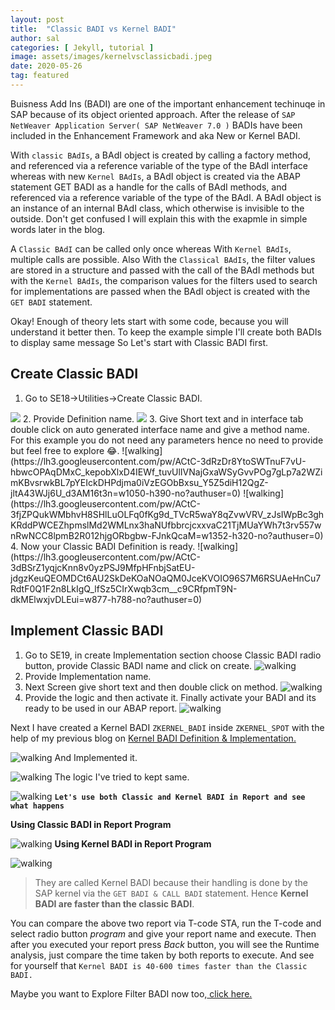 ```yaml
---
layout: post
title:  "Classic BADI vs Kernel BADI"
author: sal
categories: [ Jekyll, tutorial ]
image: assets/images/kernelvsclassicbadi.jpeg
date: 2020-05-26
tag: featured
---
```

Buisness Add Ins (BADI) are one of the important enhancement techinuqe in SAP because of its object oriented approach. After the release of `SAP NetWeaver Application Server( SAP NetWeaver 7.0 )` BADIs have been included in the Enhancement Framework and aka New or Kernel BADI.

With `classic BAdIs`, a BAdI object is created by calling a factory method, and referenced via a reference variable of the type of the BAdI interface whereas with new `Kernel BAdIs`, a BAdI object is created via the ABAP statement GET BADI as a handle for the calls of BAdI methods, and referenced via a reference variable of the type of the BAdI. A BAdI object is an instance of an internal BAdI class, which otherwise is invisible to the outside. Don't get confused I will explain this with the exapmle in simple words later in the blog.

A `Classic BAdI` can be called only once whereas With `Kernel BAdIs`, multiple calls are possible. Also With the `Classical BAdIs`, the filter values are stored in a structure and passed with the call of the BAdI methods but with the `Kernel BAdIs`, the comparison values for the filters used to search for implementations are passed when the BAdI object is created with the `GET BADI` statement.

Okay! Enough of theory lets start with some code, because you will understand it better then. To keep the example simple I'll create both BADIs to display same message So Let's start with Classic BADI first.

## <a id="classic">Create Classic BADI</a>
1. Go to SE18->Utilities->Create Classic BADI.
<img src="https://lh3.googleusercontent.com/pw/ACtC-3f-QBupTiWwL7j8eJnzudeCoUo1Y005xfp_3VHM61H9BU2dUmsH0JjIixy_Wf5i1_VhkaHzZoOaPQGk3ZWPSUcJgPWWAVZiMXLl9eDKloQINt0jsD-f9hTr076iMM4F8sgVNTsuDecuBHr0DzSLkp4f=w386-h328-no?authuser=0">
2. Provide Definition name.
<img src="https://lh3.googleusercontent.com/pw/ACtC-3d5f5x1VWu3NvgqbyTiu4qjVgfjNv6eyXgc9jol2hTWxOOqDYbSooT7wyqwudevLZp0eofFenT5ol0QKGu0mVA-F-_w_yCEMPx0ADCMwfn6k1x0uru9lQLoxyLJ2UOiQ4dV3L_5dAqKXbEOOW--b9M0=w576-h190-no?authuser=0">
3. Give Short text and in interface tab double click on auto generated interface name and give a method name. For this example you do not need any parameters hence no need to provide but feel free to explore &#128514;.
![walking](https://lh3.googleusercontent.com/pw/ACtC-3dRzDr8YtoSWTnuF7vU-hbwcOPAqDMxC_kepobXlxD4IEWf_tuvUlIVNajGxaWSyGvvPOg7gLp7a2WZimKBvsrwkBL7pYEIckDHPdjma0iVzEGObBxsu_Y5Z5diH12QgZ-jltA43WJj6U_d3AM16t3n=w1050-h390-no?authuser=0)
![walking](https://lh3.googleusercontent.com/pw/ACtC-3fjZPQukWMbhvH8SHlLuOLFq0fKg9d_TVcR5waY8qZvwVRV_zJsIWpBc3ghKRddPWCEZhpmslMd2WMLnx3haNUfbbrcjcxxvaC21TjMUaYWh7t3rv557wnRwNCC8lpmB2R012hjgORbgbw-FJnkQcaM=w1352-h320-no?authuser=0)
4. Now your Classic BADI Definition is ready.
![walking](https://lh3.googleusercontent.com/pw/ACtC-3dBSrZ1yqjcKnn8v0yzPSJ9MfpHFnbjSatEU-jdgzKeuQEOMDCt6AU2SkDeKOaNOaQM0JceKVOIO96S7M6RSUAeHnCu7RdtF0Q1F2n8LkIgQ_lfSz5CIrXwqb3cm__c9CRfpmT9N-dkMElwxjvDLEui=w877-h788-no?authuser=0)

## <a id="classic_imp">Implement Classic BADI</a>
1. Go to SE19, in create Implementation section choose Classic BADI radio button, provide Classic BADI name and click on create.
![walking](https://lh3.googleusercontent.com/pw/ACtC-3eZ9vjDBRP8c5MFhup6U7UT0Cs00mS9R2fLxB7zQdqIMQhewopeF2Ow0Rm9DTRsC89yypjE0qckUvJQP5LnorrPNb4-7xXkp5acz7osu7pXV8eo3u6fk7iGlBpFwLbluB9la8YoLu_BJE0eqrRb4-56=w893-h788-no?authuser=0)
2. Provide Implementation name.
3. Next Screen give short text and then double click on method.
![walking](https://lh3.googleusercontent.com/pw/ACtC-3fDtrTJKHWiNqKv4hJf0VmDjZo3e_YHWuwFjfQE2sg5eU5S3940uoC7PV1KHzckc8VK4MrBmtFwDmK_mnaCe_ZGRUVPb-MwhZ6SRsPru1XS4JSSjDI6aJG5lrqwsc-crL4jwpsja9pzUs0OB5HjZ-1C=w773-h788-no?authuser=0)
4. Provide the logic and then activate it. Finally activate your BADI and its ready to be used in our ABAP report.
![walking](https://lh3.googleusercontent.com/pw/ACtC-3dJ83tRuyC1ttHidBfm1-e7MMoQgF5OdlMKS_EUeBLvabEclcb45AIsS3WjLL3AzyzwESjejVO4GTaNnCD0-jRaPrOSx9MkvPUY9kwqn3LUA9h7TGNR-WV4zq8OiXjI314l-PTUHMlYJjNcyPbPo4Yw=w1114-h252-no?authuser=0)

Next I have created a Kernel BADI `ZKERNEL_BADI` inside `ZKERNEL_SPOT` with the help of my previous blog on <a href="/badi-definition">Kernel BADI Definition & Implementation.</a>

![walking](https://lh3.googleusercontent.com/pw/ACtC-3fxPDbvfUxvcMN1keIhFGG331BMvw2Uc7ra1ud93q8GzJd3Eq6ieV4J7PpSNZPARsHGQbh-om_Rj8HbyWJbl39kL4CWYxYC8IKFh_OKGT-hNGyO8AYHpolM-CW_EnzFwTfASoP7P3NY1fE6mukssK03=w1332-h516-no?authuser=0)
And Implemented it.

![walking](https://lh3.googleusercontent.com/pw/ACtC-3c0Y3BSa7gtpb0-V7kjAb0HdoWxMmczU8la6fNfH65nz-Ge0OEla20g-iU43wrME7LBcEhNf8fmUq-nZ6mnn2N9r0vkC03eYLaH_CMfuvc3VcWTFDgcGfrq7X31SrvsNX_MF-pVOnceQPrpWFfYoG_V=w1440-h439-no?authuser=0)
The logic I've tried to kept same.

![walking](https://lh3.googleusercontent.com/pw/ACtC-3cIESajhV38zFCt7HBSwEm6NOFY24AMKF89YWn9_bQgVTWh2AAiHrpMhNIEvqf_Q_FjrmBNdxdqvpeU1i5yf9e2hebNBNGlBWymkekgI6R9wdLi-4LmTcOu6EB7sA5wGy2MZrJtWN34LKEze3IwR1Ee=w1118-h230-no?authuser=0) 
<strong>`Let's use both Classic and Kernel BADI in Report and see what happens`</strong>

**Using Classic BADI in Report Program**

![walking](https://lh3.googleusercontent.com/pw/ACtC-3fJNrc6TJ1Sw4nyOBmOKTusGWPdQm2NvdD_YLqeyOtbqUJDFLeIDjl7GbqdHz3FNR3A1sJ62F4MTCG979MGjvOOl8QdrVDi__zFAAl6-gYOFMldMX0l_wSR0O7FKYRSqB_BrEn7WOKh9HSz6jXzrSio=w929-h788-no?authuser=0)
**Using Kernel BADI in Report Program**

![walking](https://lh3.googleusercontent.com/pw/ACtC-3f19a0qNG4JFDPka0uwMQUiEv9sQCX63Ht8bLkAs5b9WMiKF-VpbvjY-H5E7QRFoW77_u03DKDzbrqkYivhpIlvuin8gFOIDmgS6c37gqwGm809wQnMAP1S5_yxh22vMlboOL7CP6vqpUk9zTXEU6Fa=w1023-h788-no?authuser=0)
> They are called Kernel BADI because their handling is done by the SAP kernel via the `GET BADI & CALL BADI` statement. Hence **Kernel BADI are faster than the classic BADI**.

You can compare the above two report via T-code STA, run the T-code and select radio button <i>program</i> and give your report name and execute. Then after you executed your report press <i>Back</i> button, you will see the Runtime analysis, just compare the time taken by both reports to execute. And see for yourself that `Kernel BADI is 40-600 times faster than the Classic BADI.`

Maybe you want to Explore Filter BADI now too,<a href="/filter-badi"> click here.</a>
<!-- Education must also train one for quick, **resolute and effective thinking**. To think incisively and to think for one's self is very difficult.  -->

<!-- > We are prone to let our mental life become invaded by legions of half truths, prejudices, and propaganda. At this point, I often wonder whether or not education is fulfilling its purpose. A great majority of the so-called educated people do not think logically and scientifically.  -->

